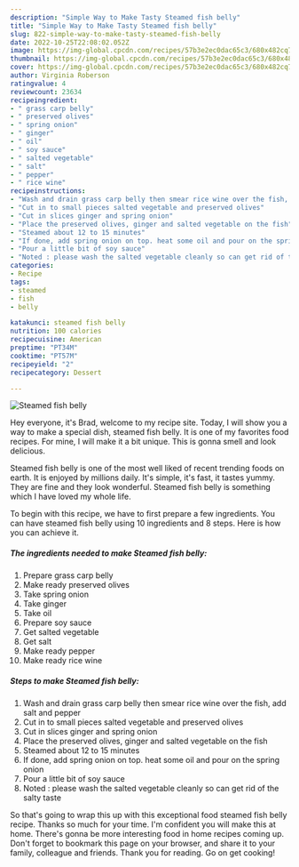 ```yaml
---
description: "Simple Way to Make Tasty Steamed fish belly"
title: "Simple Way to Make Tasty Steamed fish belly"
slug: 822-simple-way-to-make-tasty-steamed-fish-belly
date: 2022-10-25T22:08:02.052Z
image: https://img-global.cpcdn.com/recipes/57b3e2ec0dac65c3/680x482cq70/steamed-fish-belly-recipe-main-photo.jpg
thumbnail: https://img-global.cpcdn.com/recipes/57b3e2ec0dac65c3/680x482cq70/steamed-fish-belly-recipe-main-photo.jpg
cover: https://img-global.cpcdn.com/recipes/57b3e2ec0dac65c3/680x482cq70/steamed-fish-belly-recipe-main-photo.jpg
author: Virginia Roberson
ratingvalue: 4
reviewcount: 23634
recipeingredient:
- " grass carp belly"
- " preserved olives"
- " spring onion"
- " ginger"
- " oil"
- " soy sauce"
- " salted vegetable"
- " salt"
- " pepper"
- " rice wine"
recipeinstructions:
- "Wash and drain grass carp belly then smear rice wine over the fish, add salt and pepper"
- "Cut in to small pieces salted vegetable and preserved olives"
- "Cut in slices ginger and spring onion"
- "Place the preserved olives, ginger and salted vegetable on the fish"
- "Steamed about 12 to 15 minutes"
- "If done, add spring onion on top. heat some oil and pour on the spring onion"
- "Pour a little bit of soy sauce"
- "Noted : please wash the salted vegetable cleanly so can get rid of the salty taste"
categories:
- Recipe
tags:
- steamed
- fish
- belly

katakunci: steamed fish belly 
nutrition: 100 calories
recipecuisine: American
preptime: "PT34M"
cooktime: "PT57M"
recipeyield: "2"
recipecategory: Dessert

---
```



![Steamed fish belly](https://img-global.cpcdn.com/recipes/57b3e2ec0dac65c3/680x482cq70/steamed-fish-belly-recipe-main-photo.jpg)

Hey everyone, it's Brad, welcome to my recipe site. Today, I will show you a way to make a special dish, steamed fish belly. It is one of my favorites food recipes. For mine, I will make it a bit unique. This is gonna smell and look delicious.



Steamed fish belly is one of the most well liked of recent trending foods on earth. It is enjoyed by millions daily. It's simple, it's fast, it tastes yummy. They are fine and they look wonderful. Steamed fish belly is something which I have loved my whole life.


To begin with this recipe, we have to first prepare a few ingredients. You can have steamed fish belly using 10 ingredients and 8 steps. Here is how you can achieve it.

<!--inarticleads1-->

##### The ingredients needed to make Steamed fish belly:

1. Prepare  grass carp belly
1. Make ready  preserved olives
1. Take  spring onion
1. Take  ginger
1. Take  oil
1. Prepare  soy sauce
1. Get  salted vegetable
1. Get  salt
1. Make ready  pepper
1. Make ready  rice wine




<!--inarticleads2-->

##### Steps to make Steamed fish belly:

1. Wash and drain grass carp belly then smear rice wine over the fish, add salt and pepper
1. Cut in to small pieces salted vegetable and preserved olives
1. Cut in slices ginger and spring onion
1. Place the preserved olives, ginger and salted vegetable on the fish
1. Steamed about 12 to 15 minutes
1. If done, add spring onion on top. heat some oil and pour on the spring onion
1. Pour a little bit of soy sauce
1. Noted : please wash the salted vegetable cleanly so can get rid of the salty taste




So that's going to wrap this up with this exceptional food steamed fish belly recipe. Thanks so much for your time. I'm confident you will make this at home. There's gonna be more interesting food in home recipes coming up. Don't forget to bookmark this page on your browser, and share it to your family, colleague and friends. Thank you for reading. Go on get cooking!
